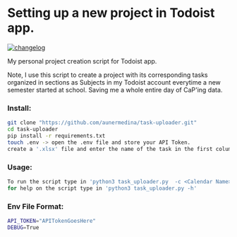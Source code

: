 # Setting up a new project in Todoist app.

[![changelog](https://img.shields.io/badge/changelog-v1.1.0-blue.svg)](CHANGELOG.md)


My personal project creation script for Todoist app.

Note, I use this script to create a project with its corresponding tasks organized in sections as Subjects in my Todoist account everytime a new semester started at school. Saving me a whole entire day of CaP'ing data.

### Install: 
```bash
git clone "https://github.com/aunermedina/task-uploader.git"
cd task-uploader
pip install -r requirements.txt
touch .env -> open the .env file and store your API Token. 
create a '.xlsx' file and enter the name of the task in the first column and the due date (YYYY-MM-DD) in the second column, third column is the label of the subject. Also enter the worksheet name since this is the subject name, for each subject a section will be created in the project. 
```

### Usage:
```bash
To run the script type in 'python3 task_uploader.py  -c <Calendar Name> -f <File path/name>'
for help on the script type in 'python3 task_uploader.py -h'
```

### Env File Format:
```bash
API_TOKEN="APITokenGoesHere"
DEBUG=True
```